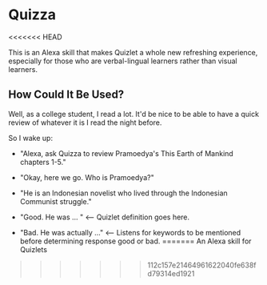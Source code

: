 # Quizza
<<<<<<< HEAD

This is an Alexa skill that makes Quizlet a whole new refreshing experience, especially for those who are verbal-lingual learners rather than visual learners. 

## How Could It Be Used?

Well, as a college student, I read a lot. It'd be nice to be able to have a quick review of whatever it is I read the night before. 

So I wake up:

* "Alexa, ask Quizza to review Pramoedya's This Earth of Mankind chapters 1-5."

* "Okay, here we go. Who is Pramoedya?"

* "He is an Indonesian novelist who lived through the Indonesian Communist struggle."

* "Good. He was ... "  <-- Quizlet definition goes here. 

* "Bad. He was actually ..." <-- Listens for keywords to be mentioned before determining response good or bad.
=======
An Alexa skill for Quizlets
>>>>>>> 112c157e21464961622040fe638fd79314ed1921
